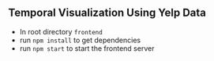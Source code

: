 ## Temporal Visualization Using Yelp Data

- In root directory `frontend`
- run `npm install` to get dependencies
- run `npm start` to start the frontend server 
